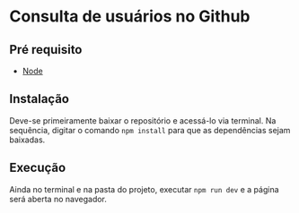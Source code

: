 # Consulta de usuários no Github

## Pré requisito

* [Node](https://nodejs.org/en/)

## Instalação

Deve-se primeiramente baixar o repositório e acessá-lo via terminal. Na sequência, digitar o comando ```npm install``` para que as dependências sejam baixadas.

## Execução

Ainda no terminal e na pasta do projeto, executar ```npm run dev``` e a página será aberta no navegador.
